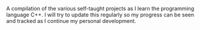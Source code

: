 A compilation of the various self-taught projects as I learn the programming language C++.
I will try to update this regularly so my progress can be seen and tracked as I continue my personal development.

